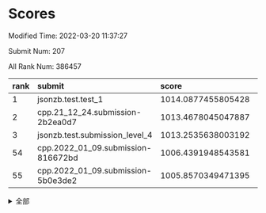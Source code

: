 # Scores

Modified Time: 2022-03-20 11:37:27

Submit Num: 207

All Rank Num: 386457

| rank |               submit               |       score        |       sigma        | pk_num |
| :--- | :--------------------------------- | :----------------- | :----------------- | :----- |
| 1    | jsonzb.test.test_1                 | 1014.0877455805428 | 0.8257102501476379 | 7466   |
| 2    | cpp.21_12_24.submission-2b2ea0d7   | 1013.4678045047887 | 0.8290784559905525 | 7470   |
| 3    | jsonzb.test.submission_level_4     | 1013.2535638003192 | 0.8231691850706666 | 7467   |
| 54   | cpp.2022_01_09.submission-816672bd | 1006.4391948543581 | 0.7441068419437117 | 7470   |
| 55   | cpp.2022_01_09.submission-5b0e3de2 | 1005.8570349471395 | 0.723732915189677  | 7472   |


<details>
<summary>全部</summary>

| rank |                 submit                 |       score        |       sigma        | pk_num |
| :--- | :------------------------------------- | :----------------- | :----------------- | :----- |
| 1    | jsonzb.test.test_1                     | 1014.0877455805428 | 0.8257102501476379 | 7466   |
| 2    | cpp.21_12_24.submission-2b2ea0d7       | 1013.4678045047887 | 0.8290784559905525 | 7470   |
| 3    | jsonzb.test.submission_level_4         | 1013.2535638003192 | 0.8231691850706666 | 7467   |
| 4    | gobigger.level_3.submission_level_3_14 | 1012.3422298960346 | 0.810695922114469  | 7466   |
| 5    | gobigger.level_3.submission_level_3_20 | 1011.6694888367008 | 0.7793289183929133 | 7466   |
| 6    | gobigger.level_3.submission_level_3_9  | 1011.0377332451801 | 0.7683930427359064 | 7466   |
| 7    | gobigger.level_3.submission_level_3_10 | 1010.8569479133504 | 0.7755283405510011 | 7472   |
| 8    | gobigger.level_3.submission_level_3_39 | 1010.8318058483183 | 0.7715782075719075 | 7470   |
| 9    | gobigger.level_3.submission_level_3_44 | 1010.8147273943656 | 0.7480176369861868 | 7471   |
| 10   | gobigger.level_3.submission_level_3_17 | 1010.6524604795172 | 0.7468138922170211 | 7468   |
| 11   | gobigger.level_3.submission_level_3_33 | 1010.6196327012356 | 0.7326393557656309 | 7472   |
| 12   | gobigger.level_3.submission_level_3_49 | 1010.5966817167406 | 0.7716738684616329 | 7471   |
| 13   | gobigger.level_3.submission_level_3_38 | 1010.4258606314468 | 0.7668751729895247 | 7466   |
| 14   | gobigger.level_3.submission_level_3_1  | 1010.4071184899724 | 0.7679372244971844 | 7470   |
| 15   | gobigger.level_3.submission_level_3_6  | 1010.3599995934626 | 0.7568634697616508 | 7467   |
| 16   | gobigger.level_3.submission_level_3_24 | 1010.3186330224042 | 0.7478075822985801 | 7471   |
| 17   | gobigger.level_3.submission_level_3_11 | 1010.2731464221354 | 0.7620313296937644 | 7469   |
| 18   | gobigger.level_3.submission_level_3_37 | 1010.2349222051758 | 0.7623258195225674 | 7476   |
| 19   | gobigger.level_3.submission_level_3_7  | 1010.1745762516302 | 0.7449683559116418 | 7464   |
| 20   | gobigger.level_3.submission_level_3_21 | 1010.1604054980211 | 0.76450287164925   | 7470   |
| 21   | gobigger.level_3.submission_level_3_22 | 1010.0726464102263 | 0.7549478467969745 | 7470   |
| 22   | gobigger.level_3.submission_level_3_0  | 1010.0639624110928 | 0.751989298179058  | 7466   |
| 23   | gobigger.level_3.submission_level_3_13 | 1010.0373815655795 | 0.7594581540899508 | 7465   |
| 24   | gobigger.level_3.submission_level_3_35 | 1010.0195804611443 | 0.7741543903994266 | 7467   |
| 25   | gobigger.level_3.submission_level_3_25 | 1010.0194936795444 | 0.7553198427987121 | 7470   |
| 26   | gobigger.level_3.submission_level_3_36 | 1009.9980677957989 | 0.7592486509776105 | 7469   |
| 27   | gobigger.level_3.submission_level_3_4  | 1009.9446646849626 | 0.7551190864505243 | 7474   |
| 28   | gobigger.level_3.submission_level_3_12 | 1009.8753439451351 | 0.7651019717752817 | 7467   |
| 29   | gobigger.level_3.submission_level_3_45 | 1009.8310085582743 | 0.7500623715901443 | 7466   |
| 30   | gobigger.level_3.submission_level_3_40 | 1009.8288689655745 | 0.7608909676562892 | 7469   |
| 31   | gobigger.level_3.submission_level_3_43 | 1009.7398765647102 | 0.7465011166071357 | 7467   |
| 32   | gobigger.level_3.submission_level_3_2  | 1009.6280682616444 | 0.7602441965093997 | 7468   |
| 33   | gobigger.level_3.submission_level_3_28 | 1009.5838216663443 | 0.7651292235753532 | 7468   |
| 34   | gobigger.level_3.submission_level_3_19 | 1009.5573433532933 | 0.7493002786135103 | 7467   |
| 35   | gobigger.level_3.submission_level_3_30 | 1009.5352608408169 | 0.7518230034841427 | 7465   |
| 36   | gobigger.level_3.submission_level_3_26 | 1009.5030987241471 | 0.7369151427621106 | 7470   |
| 37   | gobigger.level_3.submission_level_3_18 | 1009.4298655763708 | 0.7393645367627516 | 7470   |
| 38   | gobigger.level_3.submission_level_3_32 | 1009.4241833115157 | 0.7498898127574187 | 7466   |
| 39   | gobigger.level_3.submission_level_3_31 | 1009.396012096917  | 0.7462835525676493 | 7466   |
| 40   | gobigger.level_3.submission_level_3_3  | 1009.3641892215397 | 0.7326813387962521 | 7469   |
| 41   | gobigger.level_3.submission_level_3_29 | 1009.3343153043976 | 0.7339669431018291 | 7464   |
| 42   | gobigger.level_3.submission_level_3_5  | 1009.2944296284996 | 0.759676566849358  | 7466   |
| 43   | gobigger.level_3.submission_level_3_42 | 1009.270457103598  | 0.745728418154129  | 7470   |
| 44   | gobigger.level_3.submission_level_3_23 | 1009.2205720451793 | 0.7624639291620449 | 7466   |
| 45   | gobigger.level_3.submission_level_3_48 | 1009.1604221709875 | 0.7585308726758274 | 7465   |
| 46   | gobigger.level_3.submission_level_3_47 | 1009.1509118782786 | 0.7338923384939416 | 7463   |
| 47   | gobigger.level_3.submission_level_3_34 | 1008.9228675926063 | 0.7481625644321598 | 7469   |
| 48   | gobigger.level_3.submission_level_3_8  | 1008.9008867467895 | 0.7368801455871734 | 7466   |
| 49   | gobigger.level_3.submission_level_3_15 | 1008.8157641103688 | 0.7554107181162856 | 7463   |
| 50   | gobigger.level_3.submission_level_3_16 | 1008.6414097312792 | 0.7491574042006349 | 7459   |
| 51   | gobigger.level_3.submission_level_3_46 | 1008.6300452790887 | 0.7472783453606138 | 7465   |
| 52   | gobigger.level_3.submission_level_3_27 | 1008.4357974015106 | 0.7452941950814934 | 7465   |
| 53   | gobigger.level_3.submission_level_3_41 | 1008.2289448596446 | 0.7636715588331413 | 7468   |
| 54   | cpp.2022_01_09.submission-816672bd     | 1006.4391948543581 | 0.7441068419437117 | 7470   |
| 55   | cpp.2022_01_09.submission-5b0e3de2     | 1005.8570349471395 | 0.723732915189677  | 7472   |
| 56   | gobigger.level_1.submission_level_1_37 | 1004.5774990208077 | 0.7260490906076328 | 7470   |
| 57   | gobigger.level_1.submission_level_1_40 | 1004.4485921611279 | 0.711705841520162  | 7467   |
| 58   | gobigger.level_1.submission_level_1_4  | 1004.1181812798226 | 0.7184628378608962 | 7468   |
| 59   | gobigger.level_1.submission_level_1_31 | 1004.1066331825964 | 0.7043243415090443 | 7471   |
| 60   | gobigger.level_1.submission_level_1_29 | 1003.9617097573746 | 0.7297928741679868 | 7467   |
| 61   | gobigger.level_1.submission_level_1_25 | 1003.952876315526  | 0.7142221265058855 | 7464   |
| 62   | gobigger.level_1.submission_level_1_11 | 1003.8981265166528 | 0.7211468377727407 | 7465   |
| 63   | gobigger.level_1.submission_level_1_22 | 1003.8902010595349 | 0.7314450731316092 | 7467   |
| 64   | gobigger.level_1.submission_level_1_23 | 1003.8828715728582 | 0.7181660340855189 | 7465   |
| 65   | gobigger.level_1.submission_level_1_6  | 1003.8426595997997 | 0.7252711894150338 | 7474   |
| 66   | gobigger.level_1.submission_level_1_20 | 1003.837269903355  | 0.7210334577034475 | 7471   |
| 67   | gobigger.level_1.submission_level_1_17 | 1003.784775069114  | 0.7181168354558595 | 7475   |
| 68   | gobigger.level_1.submission_level_1_19 | 1003.7600545360241 | 0.7088524685423112 | 7471   |
| 69   | gobigger.level_1.submission_level_1_45 | 1003.7176034887776 | 0.7208127425124049 | 7468   |
| 70   | gobigger.level_1.submission_level_1_5  | 1003.7132579048609 | 0.7188204866256348 | 7462   |
| 71   | gobigger.level_1.submission_level_1_35 | 1003.6473070013434 | 0.7193051781393864 | 7466   |
| 72   | gobigger.level_1.submission_level_1_32 | 1003.6058479343232 | 0.7111729319672597 | 7467   |
| 73   | gobigger.level_1.submission_level_1_48 | 1003.4992417483484 | 0.7173461165902585 | 7462   |
| 74   | gobigger.level_1.submission_level_1_3  | 1003.4937451833588 | 0.7308637370019353 | 7468   |
| 75   | gobigger.level_1.submission_level_1_38 | 1003.4907667198615 | 0.7190896874355855 | 7473   |
| 76   | gobigger.level_1.submission_level_1_49 | 1003.4871098101172 | 0.7228231493101459 | 7470   |
| 77   | gobigger.level_1.submission_level_1_47 | 1003.480856601234  | 0.7050137917939858 | 7470   |
| 78   | gobigger.level_1.submission_level_1_36 | 1003.4759493435063 | 0.7055365364461478 | 7465   |
| 79   | gobigger.level_1.submission_level_1_27 | 1003.4740277268706 | 0.7161045680290447 | 7467   |
| 80   | gobigger.level_1.submission_level_1_1  | 1003.4461636650234 | 0.7114635949945062 | 7464   |
| 81   | gobigger.level_1.submission_level_1_46 | 1003.4240394925753 | 0.7244638397496495 | 7467   |
| 82   | gobigger.level_1.submission_level_1_15 | 1003.397467307864  | 0.7220039010231057 | 7467   |
| 83   | gobigger.level_1.submission_level_1_13 | 1003.3808107061124 | 0.7113029213961668 | 7468   |
| 84   | gobigger.level_1.submission_level_1_16 | 1003.3785289449737 | 0.7196803707661025 | 7468   |
| 85   | gobigger.level_1.submission_level_1_8  | 1003.2628007265969 | 0.7175175541958374 | 7467   |
| 86   | gobigger.level_1.submission_level_1_14 | 1003.2332331868441 | 0.7291403662957081 | 7467   |
| 87   | gobigger.level_1.submission_level_1_26 | 1003.125406575421  | 0.7184820583123873 | 7469   |
| 88   | gobigger.level_1.submission_level_1_43 | 1003.1052211674491 | 0.7231552882135784 | 7469   |
| 89   | gobigger.level_1.submission_level_1_18 | 1003.0815896738104 | 0.7187773441709865 | 7475   |
| 90   | gobigger.level_1.submission_level_1_21 | 1003.0018373959456 | 0.7253912917998256 | 7463   |
| 91   | gobigger.level_1.submission_level_1_42 | 1002.9756935737034 | 0.7137402796154455 | 7470   |
| 92   | gobigger.level_1.submission_level_1_9  | 1002.928440790796  | 0.7112445756952024 | 7469   |
| 93   | gobigger.level_1.submission_level_1_2  | 1002.9196992822147 | 0.7056631630346335 | 7471   |
| 94   | gobigger.level_1.submission_level_1_41 | 1002.9189348139464 | 0.7098179757768968 | 7470   |
| 95   | gobigger.level_1.submission_level_1_39 | 1002.914428571991  | 0.7073721840378637 | 7467   |
| 96   | gobigger.level_1.submission_level_1_30 | 1002.8958948098273 | 0.7132946481575143 | 7466   |
| 97   | gobigger.level_1.submission_level_1_34 | 1002.8281157416143 | 0.7189671800262389 | 7471   |
| 98   | gobigger.level_1.submission_level_1_33 | 1002.752233682628  | 0.7110172128049639 | 7475   |
| 99   | gobigger.level_1.submission_level_1_24 | 1002.6469081668652 | 0.7135429076609543 | 7465   |
| 100  | gobigger.level_1.submission_level_1_0  | 1002.5013719118373 | 0.7025259598283461 | 7464   |
| 101  | gobigger.level_1.submission_level_1_10 | 1002.419350960535  | 0.7061343288155696 | 7470   |
| 102  | gobigger.level_1.submission_level_1_28 | 1002.180411751321  | 0.7223255961199991 | 7467   |
| 103  | gobigger.level_1.submission_level_1_12 | 1002.1252788738369 | 0.7205595608988348 | 7470   |
| 104  | gobigger.level_1.submission_level_1_7  | 1002.0283186039691 | 0.7062031575303641 | 7467   |
| 105  | gobigger.level_1.submission_level_1_44 | 1001.4041515427288 | 0.7079009008006764 | 7468   |
| 106  | gobigger.random.submission_random_19   | 997.26245956762    | 0.7087197304658981 | 7466   |
| 107  | gobigger.random.submission_random_46   | 997.2370440677729  | 0.703769906973529  | 7466   |
| 108  | gobigger.random.submission_random_45   | 997.2014491720046  | 0.6989925706470435 | 7464   |
| 109  | gobigger.random.submission_random_2    | 996.9560270355566  | 0.7089130592658452 | 7469   |
| 110  | gobigger.random.submission_random_37   | 996.8995716950925  | 0.7047054698079975 | 7476   |
| 111  | gobigger.random.submission_random_3    | 996.8975521163953  | 0.704541210938984  | 7467   |
| 112  | gobigger.random.submission_random_15   | 996.8234767004185  | 0.6995775096666373 | 7466   |
| 113  | gobigger.random.submission_random_1    | 996.7908218870813  | 0.7157877353802474 | 7466   |
| 114  | gobigger.random.submission_random_8    | 996.7693164222734  | 0.714286773170438  | 7469   |
| 115  | gobigger.random.submission_random_48   | 996.643737816905   | 0.7051388488837054 | 7465   |
| 116  | gobigger.random.submission_random_30   | 996.6195991224166  | 0.7084311226758964 | 7466   |
| 117  | gobigger.random.submission_random_9    | 996.5889413188969  | 0.7182322933248725 | 7469   |
| 118  | gobigger.random.submission_random_38   | 996.4966857909844  | 0.7177165177147163 | 7467   |
| 119  | gobigger.random.submission_random_7    | 996.4727636169893  | 0.7163918125048956 | 7465   |
| 120  | gobigger.random.submission_random_28   | 996.4309776057673  | 0.6960377364481419 | 7472   |
| 121  | gobigger.random.submission_random_42   | 996.4137164647007  | 0.7379334095207581 | 7464   |
| 122  | gobigger.random.submission_random_0    | 996.3022673480074  | 0.7134899653141484 | 7470   |
| 123  | gobigger.random.submission_random_6    | 996.281085949129   | 0.7103614363694384 | 7468   |
| 124  | gobigger.random.submission_random_34   | 996.2624717646213  | 0.7130841033519996 | 7469   |
| 125  | gobigger.random.submission_random_29   | 996.2170739892077  | 0.7137874837928052 | 7469   |
| 126  | gobigger.random.submission_random_25   | 996.1513391943474  | 0.705455007684146  | 7468   |
| 127  | gobigger.random.submission_random_16   | 996.0844343080776  | 0.7015110938252226 | 7465   |
| 128  | gobigger.random.submission_random_44   | 996.0816743027759  | 0.70470438585279   | 7469   |
| 129  | gobigger.random.submission_random_5    | 996.0401605829526  | 0.7144143856912566 | 7471   |
| 130  | gobigger.random.submission_random_12   | 996.0273699713805  | 0.7110330969712206 | 7464   |
| 131  | gobigger.random.submission_random_11   | 995.9978383188478  | 0.720593802488127  | 7468   |
| 132  | gobigger.random.submission_random_49   | 995.980249800303   | 0.7101284350383742 | 7472   |
| 133  | gobigger.random.submission_random_26   | 995.9744998218395  | 0.7027141135395579 | 7461   |
| 134  | gobigger.random.submission_random_20   | 995.9537500174318  | 0.6972096287075611 | 7466   |
| 135  | gobigger.random.submission_random_23   | 995.8608513358066  | 0.7132084312638652 | 7468   |
| 136  | gobigger.random.submission_random_39   | 995.8313089560493  | 0.7090410487090375 | 7468   |
| 137  | gobigger.random.submission_random_4    | 995.8001078450023  | 0.7053937529818585 | 7466   |
| 138  | gobigger.random.submission_random_36   | 995.7974907763424  | 0.7062104638838063 | 7467   |
| 139  | gobigger.random.submission_random_32   | 995.7922934652587  | 0.7078047663411042 | 7467   |
| 140  | gobigger.random.submission_random_17   | 995.7574113640288  | 0.7042149783385697 | 7470   |
| 141  | gobigger.random.submission_random_21   | 995.7345497764336  | 0.7091074889294825 | 7467   |
| 142  | gobigger.random.submission_random_47   | 995.7341484022592  | 0.7114881649720797 | 7471   |
| 143  | gobigger.random.submission_random_13   | 995.6887655529086  | 0.715883297783507  | 7466   |
| 144  | gobigger.random.submission_random_40   | 995.6678130852971  | 0.7110128374229544 | 7462   |
| 145  | gobigger.random.submission_random_14   | 995.6325804349397  | 0.7123561270273818 | 7469   |
| 146  | gobigger.random.submission_random_41   | 995.6177619694181  | 0.7165240326454677 | 7465   |
| 147  | gobigger.random.submission_random_33   | 995.5140007914633  | 0.7129136865592666 | 7464   |
| 148  | gobigger.random.submission_random_27   | 995.2140517328112  | 0.7138786967042502 | 7467   |
| 149  | gobigger.random.submission_random_43   | 995.106655511779   | 0.7218534907297537 | 7464   |
| 150  | gobigger.random.submission_random_31   | 995.0461824426288  | 0.7111003226305385 | 7468   |
| 151  | gobigger.random.submission_random_10   | 994.96004209169    | 0.7089801096809022 | 7470   |
| 152  | gobigger.random.submission_random_18   | 994.9589564369329  | 0.7055949441688782 | 7473   |
| 153  | gobigger.random.submission_random_35   | 994.9258071471683  | 0.714800951556838  | 7467   |
| 154  | gobigger.random.submission_random_22   | 994.8621200360429  | 0.7273736338856202 | 7468   |
| 155  | gobigger.random.submission_random_24   | 994.4227850208754  | 0.7226831679324136 | 7466   |
| 156  | gobigger.level_2.submission_level_2_26 | 993.9048285187924  | 0.7427492276856364 | 7469   |
| 157  | gobigger.level_2.submission_level_2_11 | 993.7983153451627  | 0.730516768319636  | 7465   |
| 158  | gobigger.level_2.submission_level_2_29 | 993.6031514803435  | 0.7339218497915311 | 7471   |
| 159  | gobigger.level_2.submission_level_2_45 | 993.3638729925669  | 0.734884235527744  | 7470   |
| 160  | gobigger.level_2.submission_level_2_40 | 993.2932160830244  | 0.7470785224260845 | 7468   |
| 161  | gobigger.level_2.submission_level_2_42 | 993.1951374745604  | 0.7260201456776344 | 7468   |
| 162  | gobigger.level_2.submission_level_2_21 | 993.0911118902716  | 0.7357600768348076 | 7469   |
| 163  | gobigger.level_2.submission_level_2_37 | 993.0645524197582  | 0.7547858877324061 | 7463   |
| 164  | gobigger.level_2.submission_level_2_30 | 993.037724404449   | 0.7337852491826785 | 7466   |
| 165  | gobigger.level_2.submission_level_2_20 | 993.0053262859318  | 0.7391731760415389 | 7471   |
| 166  | gobigger.level_2.submission_level_2_23 | 992.9939120778087  | 0.7428916893689869 | 7471   |
| 167  | gobigger.level_2.submission_level_2_19 | 992.963041441083   | 0.774550563873488  | 7467   |
| 168  | gobigger.level_2.submission_level_2_38 | 992.9448971135879  | 0.7328491963947389 | 7473   |
| 169  | gobigger.level_2.submission_level_2_5  | 992.6525390063516  | 0.7220637293576436 | 7469   |
| 170  | gobigger.level_2.submission_level_2_31 | 992.6046521072655  | 0.7278769924626063 | 7464   |
| 171  | gobigger.level_2.submission_level_2_17 | 992.5926154165061  | 0.7561146539393846 | 7471   |
| 172  | gobigger.level_2.submission_level_2_2  | 992.5893412855601  | 0.7519131459977482 | 7465   |
| 173  | gobigger.level_2.submission_level_2_0  | 992.4926322996556  | 0.7434738911822582 | 7468   |
| 174  | gobigger.level_2.submission_level_2_10 | 992.3915538402734  | 0.7412785744546089 | 7466   |
| 175  | gobigger.level_2.submission_level_2_32 | 992.2964098335268  | 0.7518799678228282 | 7465   |
| 176  | gobigger.level_2.submission_level_2_1  | 992.2655557594688  | 0.7247952610129136 | 7466   |
| 177  | gobigger.level_2.submission_level_2_4  | 992.219329610559   | 0.7592555736623738 | 7465   |
| 178  | gobigger.level_2.submission_level_2_41 | 992.2092625551271  | 0.7487434266881421 | 7471   |
| 179  | gobigger.level_2.submission_level_2_22 | 992.1423733599361  | 0.735578572035421  | 7466   |
| 180  | gobigger.level_2.submission_level_2_49 | 992.1187464123883  | 0.7348395148770992 | 7472   |
| 181  | gobigger.level_2.submission_level_2_15 | 992.0705011323867  | 0.7676303259698044 | 7469   |
| 182  | gobigger.level_2.submission_level_2_3  | 992.0540691041679  | 0.7536235328899928 | 7468   |
| 183  | gobigger.level_2.submission_level_2_6  | 991.8800282232172  | 0.758587303110414  | 7464   |
| 184  | gobigger.level_2.submission_level_2_39 | 991.8645988439404  | 0.7425872354348263 | 7461   |
| 185  | gobigger.level_2.submission_level_2_9  | 991.6937686832653  | 0.7522346270809274 | 7469   |
| 186  | gobigger.level_2.submission_level_2_43 | 991.6674917972007  | 0.7682373566172134 | 7466   |
| 187  | gobigger.level_2.submission_level_2_16 | 991.6518533504394  | 0.760414645516446  | 7467   |
| 188  | gobigger.level_2.submission_level_2_14 | 991.6464852613182  | 0.7481275220055909 | 7469   |
| 189  | gobigger.level_2.submission_level_2_44 | 991.6095420236367  | 0.7400518277712598 | 7470   |
| 190  | gobigger.level_2.submission_level_2_46 | 991.577984209425   | 0.7558550951330214 | 7468   |
| 191  | gobigger.level_2.submission_level_2_35 | 991.5036501218144  | 0.7472438801359561 | 7470   |
| 192  | gobigger.level_2.submission_level_2_18 | 991.4648305728581  | 0.7407228765128975 | 7470   |
| 193  | gobigger.level_2.submission_level_2_28 | 991.4645459262132  | 0.7565318167135    | 7468   |
| 194  | gobigger.level_2.submission_level_2_7  | 991.436697891033   | 0.7776725729215688 | 7470   |
| 195  | gobigger.level_2.submission_level_2_34 | 991.3443715439385  | 0.7474096614200222 | 7471   |
| 196  | gobigger.level_2.submission_level_2_36 | 991.2428811101707  | 0.762039344247439  | 7472   |
| 197  | gobigger.level_2.submission_level_2_12 | 991.1531368969383  | 0.7608509742740569 | 7472   |
| 198  | gobigger.level_2.submission_level_2_25 | 991.1443460588102  | 0.7732226495717761 | 7465   |
| 199  | gobigger.level_2.submission_level_2_48 | 991.121606287349   | 0.7569059249886269 | 7465   |
| 200  | gobigger.level_2.submission_level_2_13 | 991.0372969989393  | 0.7568686542930314 | 7465   |
| 201  | gobigger.level_2.submission_level_2_47 | 990.9003328585005  | 0.7412150022608214 | 7467   |
| 202  | gobigger.level_2.submission_level_2_24 | 990.8356030690574  | 0.7669180678924497 | 7467   |
| 203  | gobigger.level_2.submission_level_2_27 | 990.516016708209   | 0.751236602808742  | 7469   |
| 204  | gobigger.level_2.submission_level_2_8  | 990.2315646345984  | 0.763040335857885  | 7468   |
| 205  | gobigger.level_2.submission_level_2_33 | 989.8666122995127  | 0.7578091965872973 | 7467   |
| 206  | gobigger.none.submission_none_0        | 976.3084873533478  | 1.4283742986773622 | 7464   |
| 207  | gobigger.none.submission_none_1        | 974.4032686255321  | 1.6710054064701454 | 7466   |

</details>